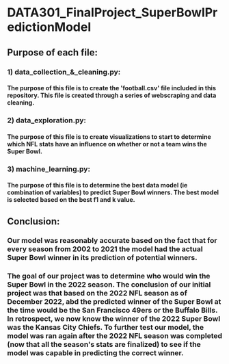 # DATA301_FinalProject_SuperBowlPredictionModel

## Purpose of each file: 

### 1) data_collection_&_cleaning.py: 
#### The purpose of this file is to create the 'football.csv' file included in this repository. This file is created through a series of webscraping and data cleaning. 

### 2) data_exploration.py:
#### The purpose of this file is to create visualizations to start to determine which NFL stats have an influence on whether or not a team wins the Super Bowl.

### 3) machine_learning.py: 
#### The purpose of this file is to determine the best data model (ie combination of variables) to predict Super Bowl winners. The best model is selected based on the best f1 and k value. 

## Conclusion: 

### Our model was reasonably accurate based on the fact that for every season from 2002 to 2021 the model had the actual Super Bowl winner in its prediction of potential winners. 

### The goal of our project was to determine who would win the Super Bowl in the 2022 season. The conclusion of our initial project was that based on the 2022 NFL season as of December 2022, abd the predicted winner of the Super Bowl at the time would be the San Francisco 49ers or the Buffalo Bills. In retrospect, we now know the winner of the 2022 Super Bowl was the Kansas City Chiefs. To further test our model, the model was ran again after the 2022 NFL season was completed (now that all the season's stats are finalized) to see if the model was capable in predicting the correct winner. 
